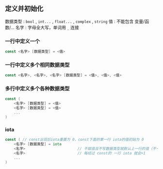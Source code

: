 ##  定义并初始化
数据类型 : `bool` , `int...` , `float...` , `complex` , `string` 
值 : 不能包含 变量/函数/...
名字 : 字母全大写，单词用 `_` 连接

###   一行中定义一个
```go
const <名字> [数据类型] = <值>	
```

###   一行中定义多个相同数据类型
```go
const <名字>, <名字>, <名字> [数据类型] = <值>, <值>, <值>
```

###   多行中定义多个各种数据类型
```go
const (
	<名字> [数据类型] = <值>
	<名字> [数据类型] = <值>
	...
)
```

###   iota 
```go
const (	// const出现后iota重置为 0，const下面的第一行 iota的值初始为 0
	<名字> [数据类型] = iota
	<名字>						// 不赋值且不写数据类型就默认上一行的值（不一定是iota）
	<名字>						// 每经过 const的 一行 iota 就会+1
	...
)
```
